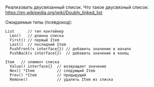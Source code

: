 Реализовать двусвязанный список. 
Что такое двусвязный список: https://en.wikipedia.org/wiki/Doubly_linked_list

Ожидаемые типы (псевдокод):

```
List      // тип контейнер
  Len()   // длинна списка
  First() // первый Item
  Last()  // последний Item
  PushFront(v interface{}) // добавить значение в начало
  PushBack(v interface{})  // добавить значение в конец

Item   // элемент списка
  Value() interface{}  // возвращает значение
  Nex() *Item          // следующий Item
  Prev() *Item         // предыдущий
  Remove()             // удалить Item из списка
```
